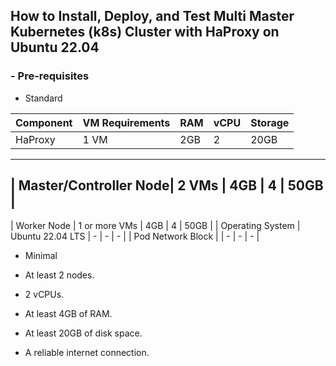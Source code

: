 ## How to Install, Deploy, and Test Multi Master Kubernetes (k8s) Cluster with HaProxy on Ubuntu 22.04

  ### - Pre-requisites

 - Standard

| Component             | VM Requirements         | RAM    | vCPU | Storage |
|-----------------------|-------------------------|--------|------|---------|
| HaProxy               | 1 VM                    | 2GB    | 2    | 20GB    |
----------------------------------------------------------------------------
| Master/Controller Node| 2 VMs                   | 4GB    | 4    | 50GB    |
----------------------------------------------------------------------------
| Worker Node           | 1 or more VMs           | 4GB    | 4    | 50GB    |
| Operating System      | Ubuntu 22.04 LTS        | -      | -    | -       |
| Pod Network Block     |                         | -      | -    | -       |

 - Minimal

  - At least 2 nodes.
  - 2 vCPUs.
  - At least 4GB of RAM.
  - At least 20GB of disk space.
  - A reliable internet connection.
